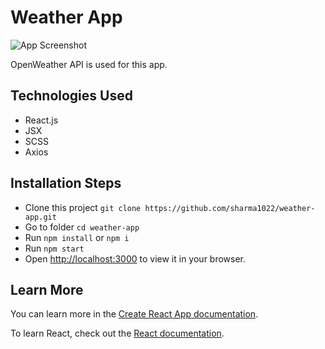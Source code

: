# Weather App

![App Screenshot](<Screenshot 2024-06-08 at 10.23.50 AM.png>)

OpenWeather API is used for this app.

## Technologies Used

- React.js
- JSX
- SCSS
- Axios

## Installation Steps

- Clone this project `git clone https://github.com/sharma1022/weather-app.git`
- Go to folder `cd weather-app`
- Run `npm install` or `npm i`
- Run `npm start`
- Open [http://localhost:3000](http://localhost:3000) to view it in your browser.

## Learn More

You can learn more in the [Create React App documentation](https://facebook.github.io/create-react-app/docs/getting-started).

To learn React, check out the [React documentation](https://reactjs.org/).